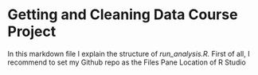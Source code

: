 # Getting and Cleaning Data Course Project

In this markdown file I explain the structure of *run_analysis.R.* First of all, I recommend to set my Github repo as the Files Pane Location of R Studio
